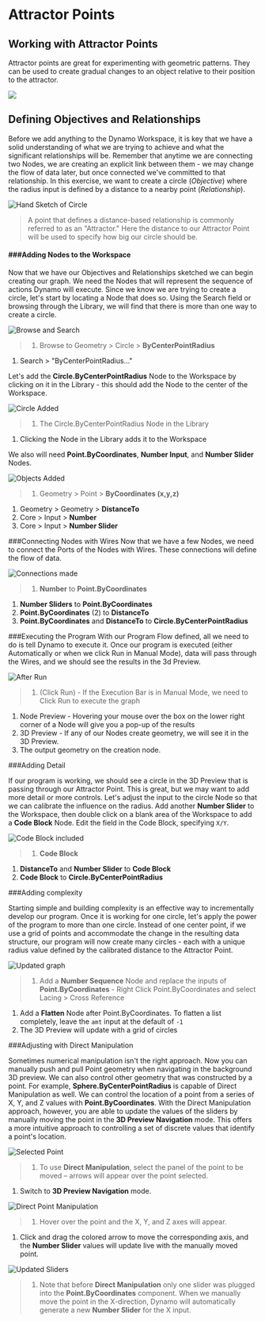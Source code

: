 # Attractor Points

## Working with Attractor Points

Attractor points are great for experimenting with geometric patterns. They can be used to create gradual changes to an object relative to their position to the attractor.

![](../../.gitbook/assets/attractor1.gif)

## Defining Objectives and Relationships&#x20;

Before we add anything to the Dynamo Workspace, it is key that we have a solid understanding of what we are trying to achieve and what the significant relationships will be. Remember that anytime we are connecting two Nodes, we are creating an explicit link between them - we may change the flow of data later, but once connected we've committed to that relationship. In this exercise, we want to create a circle (_Objective_) where the radius input is defined by a distance to a nearby point (_Relationship_).

![Hand Sketch of Circle](../../.gitbook/assets/00-Hand-Sketch-of-Circle.png)

> A point that defines a distance-based relationship is commonly referred to as an "Attractor." Here the distance to our Attractor Point will be used to specify how big our circle should be.

#### ###Adding Nodes to the Workspace&#x20;

Now that we have our Objectives and Relationships sketched we can begin creating our graph. We need the Nodes that will represent the sequence of actions Dynamo will execute. Since we know we are trying to create a circle, let's start by locating a Node that does so. Using the Search field or browsing through the Library, we will find that there is more than one way to create a circle.

![Browse and Search](../../.gitbook/assets/01-BrowseAndSearch.png)

> 1. Browse to Geometry > Circle > **ByCenterPointRadius**

1. Search > "ByCenterPointRadius..."

Let's add the **Circle.ByCenterPointRadius** Node to the Workspace by clicking on it in the Library - this should add the Node to the center of the Workspace.

![Circle Added](../../.gitbook/assets/02-CircleAdded.png)

> 1. The Circle.ByCenterPointRadius Node in the Library

1. Clicking the Node in the Library adds it to the Workspace

We also will need **Point.ByCoordinates**, **Number Input**, and **Number Slider** Nodes.

![Objects Added](../../.gitbook/assets/03-NodesAdded.png)

> 1. Geometry > Point > **ByCoordinates (x,y,z)**

1. Geometry > Geometry > **DistanceTo**
2. Core > Input > **Number**
3. Core > Input > **Number Slider**

\###Connecting Nodes with Wires Now that we have a few Nodes, we need to connect the Ports of the Nodes with Wires. These connections will define the flow of data.

![Connections made](../../.gitbook/assets/04-NodesConnected.png)

> 1. **Number** to **Point.ByCoordinates**

1. **Number Sliders** to **Point.ByCoordinates**
2. **Point.ByCoordinates** (2) to **DistanceTo**
3. **Point.ByCoordinates** and **DistanceTo** to **Circle.ByCenterPointRadius**

\###Executing the Program With our Program Flow defined, all we need to do is tell Dynamo to execute it. Once our program is executed (either Automatically or when we click Run in Manual Mode), data will pass through the Wires, and we should see the results in the 3d Preview.

![After Run](../../.gitbook/assets/05-GraphExecuted.png)

> 1. (Click Run) - If the Execution Bar is in Manual Mode, we need to Click Run to execute the graph

1. Node Preview - Hovering your mouse over the box on the lower right corner of a Node will give you a pop-up of the results
2. 3D Preview - If any of our Nodes create geometry, we will see it in the 3D Preview.
3. The output geometry on the creation node.

\###Adding Detail&#x20;

If our program is working, we should see a circle in the 3D Preview that is passing through our Attractor Point. This is great, but we may want to add more detail or more controls. Let's adjust the input to the circle Node so that we can calibrate the influence on the radius. Add another **Number Slider** to the Workspace, then double click on a blank area of the Workspace to add a **Code Block** Node. Edit the field in the Code Block, specifying `X/Y`.

![Code Block included](../../.gitbook/assets/06-CodeBlock.png)

> 1. **Code Block**

1. **DistanceTo** and **Number Slider** to **Code Block**
2. **Code Block** to **Circle.ByCenterPointRadius**

\###Adding complexity&#x20;

Starting simple and building complexity is an effective way to incrementally develop our program. Once it is working for one circle, let's apply the power of the program to more than one circle. Instead of one center point, if we use a grid of points and accommodate the change in the resulting data structure, our program will now create many circles - each with a unique radius value defined by the calibrated distance to the Attractor Point.

![Updated graph](../../.gitbook/assets/07-AddingComplexity.png)

> 1. Add a **Number Sequence** Node and replace the inputs of **Point.ByCoordinates** - Right Click Point.ByCoordinates and select Lacing > Cross Reference

1. Add a **Flatten** Node after Point.ByCoordinates. To flatten a list completely, leave the `amt` input at the default of `-1`
2. The 3D Preview will update with a grid of circles

\###Adjusting with Direct Manipulation&#x20;

Sometimes numerical manipulation isn't the right approach. Now you can manually push and pull Point geometry when navigating in the background 3D preview. We can also control other geometry that was constructed by a point. For example, **Sphere.ByCenterPointRadius** is capable of Direct Manipulation as well. We can control the location of a point from a series of X, Y, and Z values with **Point.ByCoordinates**. With the Direct Manipulation approach, however, you are able to update the values of the sliders by manually moving the point in the **3D Preview Navigation** mode. This offers a more intuitive approach to controlling a set of discrete values that identify a point's location.

![Selected Point](../../.gitbook/assets/08-SelectedPoint.png)

> 1. To use **Direct Manipulation**, select the panel of the point to be moved – arrows will appear over the point selected.

1. Switch to **3D Preview Navigation** mode.

![Direct Point Manipulation](../../.gitbook/assets/09-DirectPointManipulation.png)

> 1. Hover over the point and the X, Y, and Z axes will appear.

1. Click and drag the colored arrow to move the corresponding axis, and the **Number Slider** values will update live with the manually moved point.

![Updated Sliders](../../.gitbook/assets/10-UpdatedSliders.png)

> 1. Note that before **Direct Manipulation** only one slider was plugged into the **Point.ByCoordinates** component. When we manually move the point in the X-direction, Dynamo will automatically generate a new **Number Slider** for the X input.
